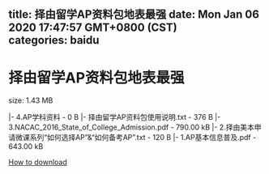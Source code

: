 
title: 择由留学AP资料包地表最强
date: Mon Jan 06 2020 17:47:57 GMT+0800 (CST)    
categories: baidu
---

# 择由留学AP资料包地表最强
size: 1.43 MB
 
 
|- 4.AP学科资料 - 0 B
|- 择由留学AP资料包使用说明.txt - 376 B
|- 3.NACAC_2016_State_of_College_Admission.pdf - 790.00 kB
|- 2.择由美本申请微课系列“如何选择AP”&“如何备考AP”.txt - 120 B
|- 1.AP基本信息普及.pdf - 643.00 kB

[How to download](https://bpcam.bemobtrk.com/go/2ceec3aa-1ca2-46d6-b9ff-aaa5c184517c?jno=4801)